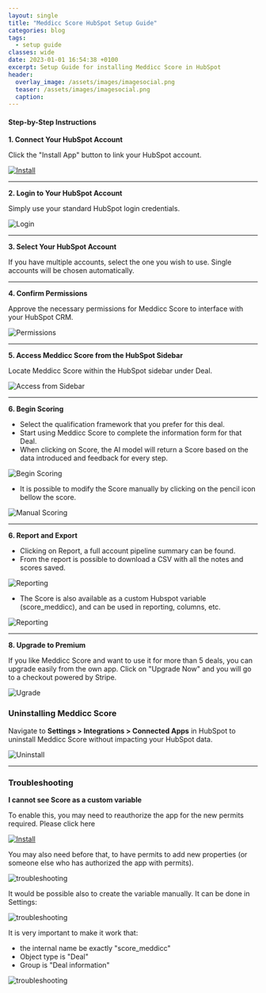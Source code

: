 ```yaml
---
layout: single
title: "Meddicc Score HubSpot Setup Guide"
categories: blog
tags:
  - setup guide
classes: wide
date: 2023-01-01 16:54:38 +0100
excerpt: Setup Guide for installing Meddicc Score in HubSpot
header:
  overlay_image: /assets/images/imagesocial.png
  teaser: /assets/images/imagesocial.png
  caption:
---
```


#### Step-by-Step Instructions

**1. Connect Your HubSpot Account**

Click the "Install App" button to link your HubSpot account.

<a href="{{ site.pwalink }}" target="_blank">![Install](../../assets/images/installBtn.png)</a>

---

**2. Login to Your HubSpot Account**

Simply use your standard HubSpot login credentials.

![Login](../../assets/images/guide1.png)

---

**3. Select Your HubSpot Account**

If you have multiple accounts, select the one you wish to use. Single accounts will be chosen automatically.

---

**4. Confirm Permissions**

Approve the necessary permissions for Meddicc Score to interface with your HubSpot CRM.

![Permissions](../../assets/images/guide2.png)

---

**5. Access Meddicc Score from the HubSpot Sidebar**

Locate Meddicc Score within the HubSpot sidebar under Deal.

![Access from Sidebar](../../assets/images/guide3.png)

---

**6. Begin Scoring**

- Select the qualification framework that you prefer for this deal.
- Start using Meddicc Score to complete the information form for that Deal.
- When clicking on Score, the AI model will return a Score based on the data introduced and feedback for every step.

![Begin Scoring](../../assets/images/guide4.png)

- It is possible to modify the Score manually by clicking on the pencil icon bellow the score.

![Manual Scoring](../../assets/images/guide41.png)

---

**6. Report and Export**

- Clicking on Report, a full account pipeline summary can be found.
- From the report is possible to download a CSV with all the notes and scores saved.

![Reporting](../../assets/images/guide8.png)

- The Score is also available as a custom Hubspot variable (score_meddicc), and can be used in reporting, columns, etc.

![Reporting](../../assets/images/features4.png)

---

**8. Upgrade to Premium**

If you like Meddicc Score and want to use it for more than 5 deals, you can upgrade easily from the own app. Click on "Upgrade Now" and you will go to a checkout powered by Stripe.

![Ugrade](../../assets/images/guide5.png)

### Uninstalling Meddicc Score

Navigate to **Settings > Integrations > Connected Apps** in HubSpot to uninstall Meddicc Score without impacting your HubSpot data.

![Uninstall](../../assets/images/guide6.png)

---

### Troubleshooting

**I cannot see Score as a custom variable**

To enable this, you may need to reauthorize the app for the new permits required. Please click here

<a href="{{ site.pwalink }}" target="_blank">![Install](../../assets/images/installBtn.png)</a>

You may also need before that, to have permits to add new properties (or someone else who has authorized the app with permits).

![troubleshooting](../../assets/images/trouble1.png)

It would be possible also to create the variable manually. It can be done in Settings:

![troubleshooting](../../assets/images/trouble12.png)

It is very important to make it work that:

- the internal name be exactly "score_meddicc"
- Object type is "Deal"
- Group is "Deal information"

![troubleshooting](../../assets/images/trouble2.png)
